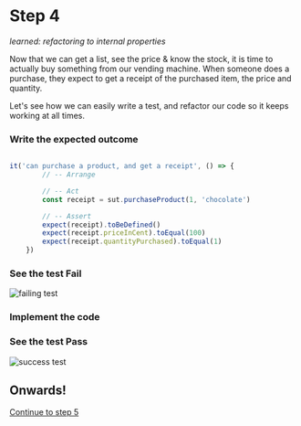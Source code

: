 # Step 4

_learned: refactoring to internal properties_

Now that we can get a list, see the price & know the stock, it is time
to actually buy something from our vending machine. When someone does a purchase, they expect
to get a receipt of the purchased item, the price and quantity.

Let's see how we can easily write a test, and refactor our code so it keeps working at all times.


### Write the expected outcome

```typescript

it('can purchase a product, and get a receipt', () => {
        // -- Arrange

        // -- Act
        const receipt = sut.purchaseProduct(1, 'chocolate')

        // -- Assert
        expect(receipt).toBeDefined()
        expect(receipt.priceInCent).toEqual(100)
        expect(receipt.quantityPurchased).toEqual(1)
    })


```

### See the test Fail

![failing test](../../img/4_fail.png)

### Implement the code

### See the test Pass

![success test](../../img/4_success.png)

## Onwards!

[Continue to step 5](./5_.md)
